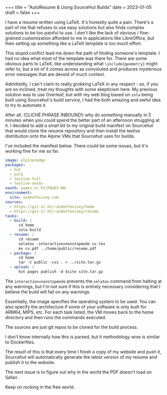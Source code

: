 +++
title = "AutoResume & Using SourceHut Builds"
date = 2023-01-05
draft = false
+++

I have a resume written using LaTeX. It's honestly quite a pain. There's a part of me that refuses to use easy solutions but also finds complex solutions to be too painful to use. I don't like the lack of obvious / fine-grained customization afforded to me in applications like LibreOffice, but then setting up something like a LaTeX template is too much effort.

This stupid conflict lead me down the path of finding someone's template. I had no idea what most of the template was there for. There are some obvious parts to LaTeX, like understanding what `\include{geometry}` might refer to, but a lot of it comes across as convoluted and produces mysterious error messages that are devoid of much context.

Admittedly, I can't claim to really grokking LaTeX in any respect - so, if you are so inclined, treat my thoughts with some skepticism here. My previous solution was to use Overleaf, but with my web blog based on `zola` being built using Sourcehut's build service, I had the both amazing and awful idea to try to automate it.

After all, (CLICHÉ PHRASE INBOUND!) why do something manually in 5 minutes when you could spend the better part of an afternoon struggling at it. I decided to add a small bit to my original build manifest on Sourcehut that would clone the resume repository and then install the texlive distribution onto the Alpine VMs that Sourcehut uses for builds.

I've included the manifest below. There could be some issues, but it's working fine for me so far.

```yaml
image: alpine/edge
packages:
  - hut
  - zola
  - texlive-full
  - texlive-xetex
oauth: pages.sr.ht/PAGES:RW
environment:
  site: aidenfoxivey.com
sources:
  - https://git.sr.ht/~aidenfoxivey/home
  - https://git.sr.ht/~aidenfoxivey/resume
tasks:
  - build: |
      cd home
      zola build
  - resume: |
      cd resume
      xelatex -interaction=nonstopmode cv.tex
      mv cv.pdf ../home/public/resume.pdf
  - package: |
      cd home
      tar -C public -cvz . > ../site.tar.gz
  - upload: |
      hut pages publish -d $site site.tar.gz

```

The `interaction=nonstopmode` prevents the `xelatex` command from halting at any warnings, but I'm not sure if this is entirely necessary considering that I believe the build will fail on any warnings.

Essentially, the image specifies the operating system to be used. You can also specify the architecture if some of your software is only built for ARM64, MIPS, etc. For each task listed, the VM moves back to the home directory and then runs the commands executed.

The sources are just git repos to be cloned for the build process.

I don't know internally how this is parsed, but it methodology wise is similar to Dockerfiles.

The result of this is that every time I finish a copy of my website and push it, Sourcehut will automatically generate the latest version of my resume and publish it to the website.

The next issue is to figure out why in the world the PDF doesn't load on Safari.

Keep on rocking in the free world.